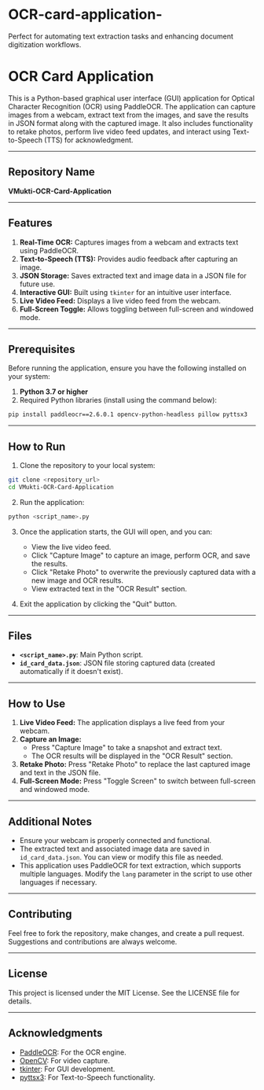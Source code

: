 # OCR-card-application-
Perfect for automating text extraction tasks and enhancing document digitization workflows.


# OCR Card Application

This is a Python-based graphical user interface (GUI) application for Optical Character Recognition (OCR) using PaddleOCR. The application can capture images from a webcam, extract text from the images, and save the results in JSON format along with the captured image. It also includes functionality to retake photos, perform live video feed updates, and interact using Text-to-Speech (TTS) for acknowledgment.

---

## Repository Name

**VMukti-OCR-Card-Application**

---

## Features

1. **Real-Time OCR:** Captures images from a webcam and extracts text using PaddleOCR.
2. **Text-to-Speech (TTS):** Provides audio feedback after capturing an image.
3. **JSON Storage:** Saves extracted text and image data in a JSON file for future use.
4. **Interactive GUI:** Built using `tkinter` for an intuitive user interface.
5. **Live Video Feed:** Displays a live video feed from the webcam.
6. **Full-Screen Toggle:** Allows toggling between full-screen and windowed mode.

---

## Prerequisites

Before running the application, ensure you have the following installed on your system:

1. **Python 3.7 or higher**
2. Required Python libraries (install using the command below):

```bash
pip install paddleocr==2.6.0.1 opencv-python-headless pillow pyttsx3
```

---

## How to Run

1. Clone the repository to your local system:

```bash
git clone <repository_url>
cd VMukti-OCR-Card-Application
```

2. Run the application:

```bash
python <script_name>.py
```

3. Once the application starts, the GUI will open, and you can:
   - View the live video feed.
   - Click "Capture Image" to capture an image, perform OCR, and save the results.
   - Click "Retake Photo" to overwrite the previously captured data with a new image and OCR results.
   - View extracted text in the "OCR Result" section.

4. Exit the application by clicking the "Quit" button.

---

## Files

- **`<script_name>.py`**: Main Python script.
- **`id_card_data.json`**: JSON file storing captured data (created automatically if it doesn't exist).

---

## How to Use

1. **Live Video Feed:** The application displays a live feed from your webcam.
2. **Capture an Image:**
   - Press "Capture Image" to take a snapshot and extract text.
   - The OCR results will be displayed in the "OCR Result" section.
3. **Retake Photo:** Press "Retake Photo" to replace the last captured image and text in the JSON file.
4. **Full-Screen Mode:** Press "Toggle Screen" to switch between full-screen and windowed mode.

---

## Additional Notes

- Ensure your webcam is properly connected and functional.
- The extracted text and associated image data are saved in `id_card_data.json`. You can view or modify this file as needed.
- This application uses PaddleOCR for text extraction, which supports multiple languages. Modify the `lang` parameter in the script to use other languages if necessary.

---

## Contributing

Feel free to fork the repository, make changes, and create a pull request. Suggestions and contributions are always welcome.

---

## License

This project is licensed under the MIT License. See the LICENSE file for details.

---

## Acknowledgments

- [PaddleOCR](https://github.com/PaddlePaddle/PaddleOCR): For the OCR engine.
- [OpenCV](https://opencv.org/): For video capture.
- [tkinter](https://docs.python.org/3/library/tkinter.html): For GUI development.
- [pyttsx3](https://pyttsx3.readthedocs.io/): For Text-to-Speech functionality.
